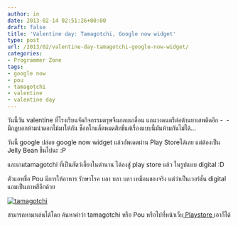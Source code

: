 ```yaml
---
author: in
date: 2013-02-14 02:51:26+00:00
draft: false
title: 'Valentine day: Tamagotchi, Google now widget'
type: post
url: /2013/02/valentine-day-tamagotchi-google-now-widget/
categories:
- Programmer Zone
tags:
- google now
- pou
- tamagotchi
- valentine
- valentine day
---
```


วันนี้วัน valentine ที่โรงเรียนจัดกิจกรรมตรุษจีนกลบเกลื่อน แถมวงดนตรีต่อต้านยาเสพติดอีก -  - มีกฏบอกห้ามนำดอกไม้มาให้กัน ช็อกโกแล็ตหมดสิทธิ์แต่เรื่องแบบนี้มันห้ามกันไม่ได้...


วันนี้ google ปล่อย google now widget แล้วอัพเดตผ่าน Play Storeได้เลย แต่ต้องเป็น Jelly Bean ขึ้นไปนะ :P


และเกมtamagotchi ที่เป็นสัตว์เลี้ยงในตำนาน ได้ลงสู่ play store แล้ว ในรูปแบบ digital :D

ตัวแอพชื่อ Pou มีการให้อาหาร รักษาโรค บลา บลา บลา เหมือนของจริง แต่ว่าเป็นเวอร์ชั่น digital แถมเป็นภาพสีอีกด้วย

[![tamagotchi](https://www.cyruszhang.com/wp-content/uploads/2013/02/unnamed-horz.jpg)
](https://www.cyruszhang.com/wp-content/uploads/2013/02/unnamed-horz.jpg)

สามารถหามาเล่นได้โดย ค้นหาคำว่า tamagotchi หรือ Pou หรือไปที่หน้าเว็บ[ Playstore ](https://play.google.com/store/apps/details?id=me.pou.app)เอาก็ได้


